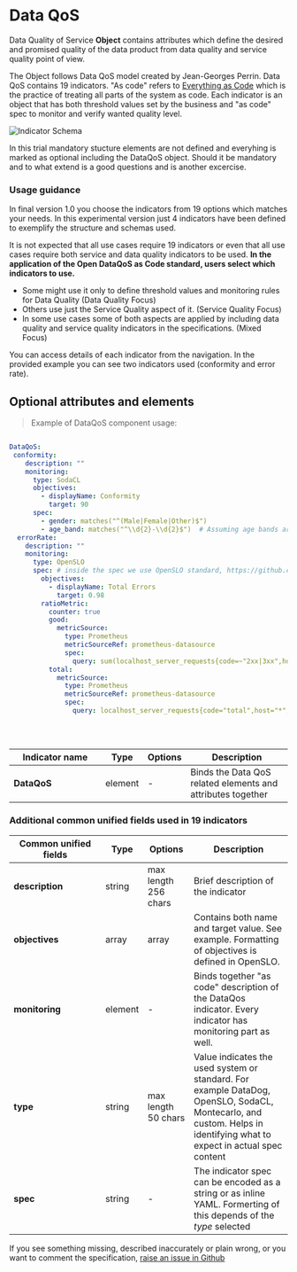 # Data QoS 

Data Quality of Service **Object** contains attributes which define the desired and promised quality of the data product from data quality and service quality point of view. 

The Object follows Data QoS model created by Jean-Georges Perrin. Data QoS contains 19 indicators. "As code" refers to [Everything as Code](https://www.dynatrace.com/news/blog/everything-as-code/) which is the practice of treating all parts of the system as code. Each indicator is an object that has both threshold values set by the business and "as code" spec to monitor and verify wanted quality level.  

![Indicator Schema](images/indicator.jpg)

In this trial mandatory stucture elements are not defined and everyhing is marked as optional including the DataQoS object. Should it be mandatory and to what extend is a good questions and is another excercise. 

### Usage guidance

In final version 1.0 you choose the indicators from 19 options which matches your needs. In this experimental version just 4 indicators have been defined to exemplify the structure and schemas used. 

It is not expected that all use cases require 19 indicators or even that all use cases require both service and data quality indicators to be used. **In the application of the Open DataQoS as Code standard, users select which indicators to use.** 

- Some might use it only to define threshold values and monitoring rules for Data Quality (Data Quality Focus)
- Others use just the Service Quality aspect of it. (Service Quality Focus)
- In some use cases some of both aspects are applied by including data quality and service quality indicators in the specifications. (Mixed Focus) 

You can access details of each indicator from the navigation. In the provided example you can see two indicators used (conformity and error rate). 

## Optional attributes and elements

> Example of DataQoS component usage:

```yml

DataQoS:
 conformity:
    description: "" 
    monitoring:
      type: SodaCL  
      objectives:
        - displayName: Conformity
          target: 90
      spec:
        - gender: matches("^(Male|Female|Other)$")
        - age_band: matches("^\\d{2}-\\d{2}$")  # Assuming age bands are in the format 20-29, 30-39, etc.
  errorRate:
    description: "" 
    monitoring:
      type: OpenSLO
      spec: # inside the spec we use OpenSLO standard, https://github.com/openslo/openslo
        objectives:
          - displayName: Total Errors
            target: 0.98
        ratioMetric: 
          counter: true
          good:
            metricSource:
              type: Prometheus
              metricSourceRef: prometheus-datasource
              spec:
                query: sum(localhost_server_requests{code=~"2xx|3xx",host="*",instance="127.0.0.1:9090"})
          total:
            metricSource:
              type: Prometheus
              metricSourceRef: prometheus-datasource
              spec:
                query: localhost_server_requests{code="total",host="*",instance="127.0.0.1:9090"}  
  
  
  
```

| <div style="width:150px">Indicator name</div>   | Type  | Options  | Description  |
|---|---|---|---|
| **DataQoS** | element | - | Binds the Data QoS related elements and attributes together |


### Additional common unified fields used in 19 indicators

| <div style="width:150px">Common unified fields</div>   | Type  | Options  | Description  |
|---|---|---|---|
| **description** | string | max length 256 chars | Brief description of the indicator |
| **objectives** | array | array | Contains both name and target value. See example. Formatting of objectives is defined in OpenSLO.|
| **monitoring** | element | - | Binds together "as code" description of the DataQos indicator. Every indicator has monitoring part as well. |
| **type** | string | max length 50 chars | Value indicates the used system or standard. For example DataDog, OpenSLO, SodaCL, Montecarlo, and custom. Helps in identifying what to expect in actual spec content  |
| **spec** | string | - | The indicator spec can be encoded as a string or as inline YAML. Formerting of this depends of the *type* selected |

If you see something missing, described inaccurately or plain wrong, or you want to comment the specification, [raise an issue in Github](https://github.com/Open-Data-Product-Initiative/open-data-product-spec-dev/issues)
